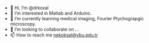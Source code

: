 - 👋 Hi, I’m @drkoxal
- 👀 I’m interested in Matlab and Arduino.
- 🌱 I’m currently learning medical imaging, Fourier Ptychograpgic microscopy.
- 💞️ I’m looking to collaborate on ...
- 📫 How to reach me nekoksal@ybu.edu.tr

<!---
drkoxal/drkoxal is a ✨ special ✨ repository because its `README.md` (this file) appears on your GitHub profile.
You can click the Preview link to take a look at your changes.
--->
